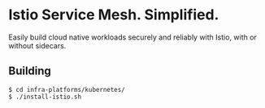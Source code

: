# Istio Service Mesh. Simplified.
Easily build cloud native workloads securely and reliably with Istio, with or without sidecars.

## Building

    $ cd infra-platforms/kubernetes/
    $ ./install-istio.sh